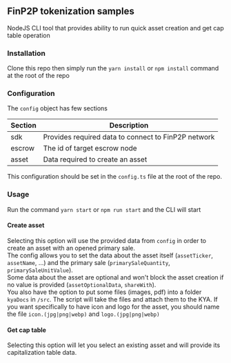 ## FinP2P tokenization samples
NodeJS CLI tool that provides ability to run quick asset creation and get cap table operation

### Installation
Clone this repo then simply run the `yarn install` or `npm install` command at the root of the repo

### Configuration 
The `config` object has few sections

| Section 	| Description                                         	|
|---------	|-----------------------------------------------------	|
| sdk     	| Provides required data to connect to FinP2P network 	|
| escrow  	| The id of target escrow node                        	|
| asset   	| Data required to create an asset                    	|

This configuration should be set in the `config.ts` file at the root of the repo.

### Usage 
Run the command `yarn start` or `npm run start` and the CLI will start

#### Create asset
Selecting this option will use the provided data from `config` in order to create an asset with an opened primary sale.  
The config allows you to set the data about the asset itself (`assetTicker`, `assetName`, ...) and 
the primary sale (`primarySaleQuantity`, `primarySaleUnitValue`).  
Some data about the asset are optional and won't block the asset creation if no value is provided
(`assetOptionalData`, `shareWith`).  
You also have the option to put some files (images, pdf) into a folder `kyaDocs` in `/src`. The script will take the files 
and attach them to the KYA. If you want specifically to have icon and logo for the asset, you should name
the file `icon.(jpg|png|webp)` and `logo.(jpg|png|webp)` 

#### Get cap table
Selecting this option will let you select an existing asset and will provide its capitalization table data. 
